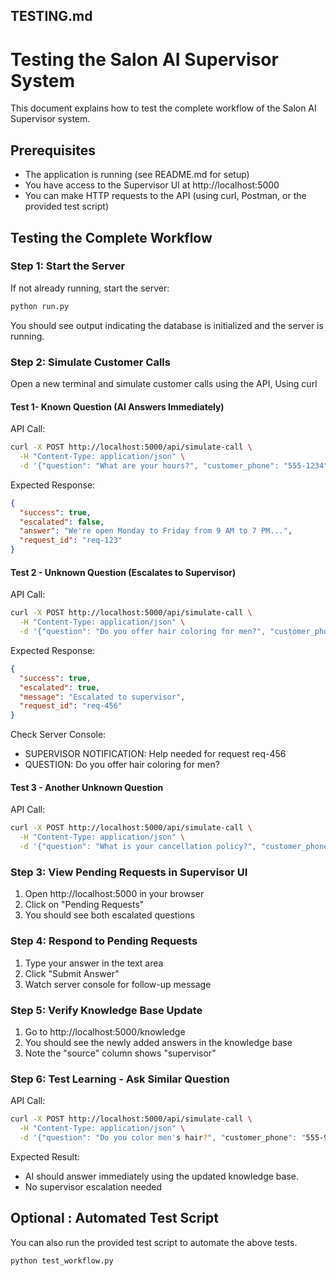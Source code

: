 ## TESTING.md

# Testing the Salon AI Supervisor System

This document explains how to test the complete workflow of the Salon AI Supervisor system.

## Prerequisites

- The application is running (see README.md for setup)
- You have access to the Supervisor UI at http://localhost:5000
- You can make HTTP requests to the API (using curl, Postman, or the provided test script)

## Testing the Complete Workflow

### Step 1: Start the Server

If not already running, start the server:

```bash
python run.py
```
You should see output indicating the database is initialized and the server is running.

### Step 2: Simulate Customer Calls

Open a new terminal and simulate customer calls using the API, Using curl


#### Test 1- Known Question (AI Answers Immediately)

API Call:
```bash
curl -X POST http://localhost:5000/api/simulate-call \
  -H "Content-Type: application/json" \
  -d '{"question": "What are your hours?", "customer_phone": "555-1234"}'
```
Expected Response:
```json
{
  "success": true,
  "escalated": false,
  "answer": "We're open Monday to Friday from 9 AM to 7 PM...",
  "request_id": "req-123"
}
```

#### Test 2 - Unknown Question (Escalates to Supervisor)
API Call:
```bash
curl -X POST http://localhost:5000/api/simulate-call \
  -H "Content-Type: application/json" \
  -d '{"question": "Do you offer hair coloring for men?", "customer_phone": "555-5678"}'
```
Expected Response:
```json
{
  "success": true,
  "escalated": true,
  "message": "Escalated to supervisor",
  "request_id": "req-456"
}
```
Check Server Console:
- SUPERVISOR NOTIFICATION: Help needed for request req-456
- QUESTION: Do you offer hair coloring for men?

#### Test 3 - Another Unknown Question
API Call:
```bash
curl -X POST http://localhost:5000/api/simulate-call \
  -H "Content-Type: application/json" \
  -d '{"question": "What is your cancellation policy?", "customer_phone": "555-9012"}'
```

### Step 3: View Pending Requests in Supervisor UI

1. Open http://localhost:5000 in your browser
2. Click on "Pending Requests"
3. You should see both escalated questions


### Step 4: Respond to Pending Requests
1. Type your answer in the text area
2. Click "Submit Answer"
3. Watch server console for follow-up message

### Step 5: Verify Knowledge Base Update
1. Go to http://localhost:5000/knowledge
2. You should see the newly added answers in the knowledge base
3. Note the "source" column shows "supervisor"

### Step 6: Test Learning - Ask Similar Question 
API Call:
```bash
curl -X POST http://localhost:5000/api/simulate-call \
  -H "Content-Type: application/json" \
  -d '{"question": "Do you color men's hair?", "customer_phone": "555-9999"}'
```
Expected Result:
- AI should answer immediately using the updated knowledge base.
- No supervisor escalation needed


## Optional : Automated Test Script
You can also run the provided test script to automate the above tests.

```bash
python test_workflow.py
```